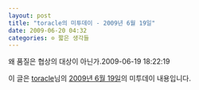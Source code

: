 ```yaml
---
layout: post
title: "toracle의 미투데이 - 2009년 6월 19일"
date: 2009-06-20 04:32
categories: ⊙ 짧은 생각들
---
```


왜 품질은 협상의 대상이 아닌가.2009-06-19 18:22:19

이 글은 [toracle](http://me2day.net/toracle)님의 [2009년 6월 19일](http://me2day.net/toracle/2009/06/19#18:22:19)의 미투데이 내용입니다.


       

